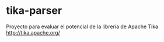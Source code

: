 # tika-parser
Proyecto para evaluar el potencial de la librería de Apache Tika http://tika.apache.org/
